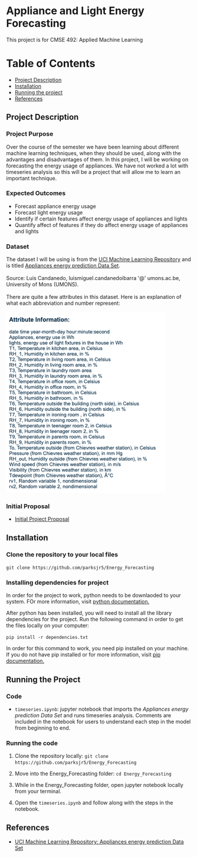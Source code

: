 # Appliance and Light Energy Forecasting
This project is for CMSE 492: Applied Machine Learning

# Table of Contents

- [Project Description](#project-description)
- [Installation](#installation)
- [Running the project](#running-the-project)
- [References](#references)

## Project Description

### Project Purpose
Over the course of the semester we have been learning about different machine learning techniques, when they should be used, along with the advantages and disadvantages of them. In this project, I will be working on forecasting the energy usage of appliances. We have not worked a lot with timeseries analysis so this will be a project that will allow me to learn an important technique.

### Expected Outcomes
- Forecast appliance energy usage
- Forecast light energy usage
- Identify if certain features affect energy usage of appliances and lights
- Quantify affect of features if they do affect energy usage of appliances and lights

### Dataset

The dataset I will be using is from the [UCI Machine Learning Repository](https://archive.ics.uci.edu/ml/index.php) and is titled [Appliances energy prediction Data Set](https://archive.ics.uci.edu/ml/datasets/Appliances+energy+prediction).<br/><br/>
Source: Luis Candanedo, luismiguel.candanedoibarra '@' umons.ac.be, University of Mons (UMONS).<br/><br/>
There are quite a few attributes in this dataset. Here is an explanation of what each abbreviation and number represent:<br/><br/>
![](AttributesExplained.png)

### Initial Proposal

- [Initial Project Proposal](https://github.com/parksjr5/Energy_Forecasting/blob/main/Parks_Proposal.pdf)

## Installation

### Clone the repository to your local files

`git clone https://github.com/parksjr5/Energy_Forecasting`

### Installing dependencies for project

In order for the project to work, python needs to be downlaoded to your system. FOr more information, visit [python documentation.](https://www.python.org/downloads/)

After python has been installed, you will need to install all the library dependencies for the project. Run the following command in order to get the files locally on your computer:

`pip install -r dependencies.txt`

In order for this command to work, you need pip installed on your machine. If you do not have pip installed or for more information, visit [pip documentation.](https://pip.pypa.io/en/stable/installation/)

## Running the Project

### Code

- `timeseries.ipynb`: jupyter notebook that imports the *Appliances energy prediction Data Set* and runs timeseries analysis. Comments are included in the notebook for users to understand each step in the model from beginning to end.

### Running the code

1. Clone the repository locally: `git clone https://github.com/parksjr5/Energy_Forecasting`

2. Move into the Energy_Forecasting folder: `cd Energy_Forecasting`

3. While in the Energy_Forecasting folder, open jupyter notebook locally from your terminal.

4. Open the `timeseries.ipynb` and follow along with the steps in the notebook.

## References
- [UCI Machine Learning Repository: Appliances energy prediction Data Set](https://archive.ics.uci.edu/ml/datasets/Appliances+energy+prediction)